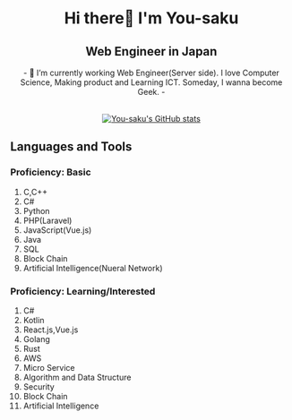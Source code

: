 <h1 align="center">Hi there👋  I'm You-saku</h1>
<h2 align="center">Web Engineer in Japan</h2>
<center>
- 🌱 I’m currently working Web Engineer(Server side). I love Computer Science, Making product and Learning ICT. Someday, I wanna become Geek.
- 
<br><br>

[![You-saku's GitHub stats](https://github-readme-stats.vercel.app/api?username=You-saku&show_icons=true&theme=tokyonight)](https://github.com/anuraghazra/github-readme-stats)
</center>

<h2>Languages and Tools</h2>
<h3>Proficiency: Basic</h3>

1. C,C++
2. C#
3. Python
4. PHP(Laravel)
5. JavaScript(Vue.js)
6. Java
7. SQL
8. Block Chain
9. Artificial Intelligence(Nueral Network)

<h3>Proficiency: Learning/Interested</h3>

1. C#
2. Kotlin
3. React.js,Vue.js
4. Golang
5. Rust
6. AWS
7. Micro Service
8. Algorithm and Data Structure
9. Security
10. Block Chain
11. Artificial Intelligence

<br>
